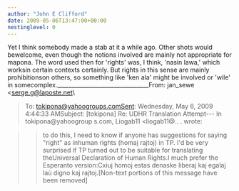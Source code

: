 ```yaml
---
author: "John E Clifford"
date: 2009-05-06T13:47:00+00:00
nestinglevel: 0
---
```

Yet I think somebody made a stab at it a while ago. Other shots would bewelcome, even though the notions involved are mainly not appropriate for mapona. The word used then for 'rights' was, I think, 'nasin lawa,' which worksin certain contexts certainly. But rights in this sense are mainly prohibitionson others, so something like 'ken ala' might be involved or 'wile' in somecomplex.\_\_\_\_\_\_\_\_\_\_\_\_\_\_\_\_\_\_\_\_\_\_\_\_\_\_\_\_\_\_\_\_From: jan\_sewe <[serge.g@laposte.net](mailto://serge.g@laposte.net)\
>To: [tokipona@yahoogroups.comSent](mailto://tokipona@yahoogroups.comSent): Wednesday, May 6, 2009 4:44:33 AMSubject: \[tokipona\] Re: UDHR Translation Attempt---
 In tokipona@yahoogroup s.com, Liogab11 <liogab11@.. .
> wrote:

>> to do this, I need to know if anyone has suggestions for saying "right" as inhuman rights (homaj rajtoj) in TP.
>I'd be very surprised if TP turned out to be suitable for translating theUniversal Declaration of Human Rights.I much prefer the Esperanto version:Cxiuj homoj estas denaske liberaj kaj egalaj laù digno kaj rajtoj.\[Non-text portions of this message have been removed\]